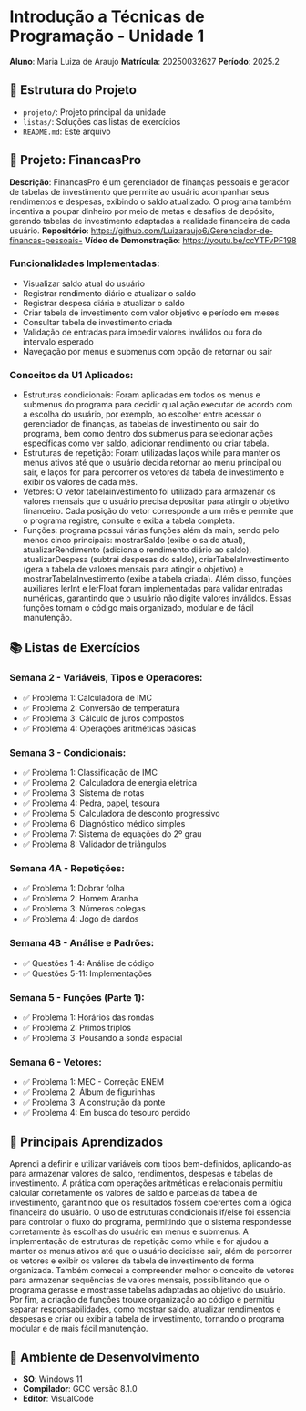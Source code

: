 # Introdução a Técnicas de Programação - Unidade 1
**Aluno**: Maria Luiza de Araujo
**Matrícula**: 20250032627
**Período**: 2025.2
## 📁 Estrutura do Projeto
- `projeto/`: Projeto principal da unidade
- `listas/`: Soluções das listas de exercícios
- `README.md`: Este arquivo
## 🚀 Projeto: FinancasPro
**Descrição**: FinancasPro é um gerenciador de finanças pessoais e gerador de tabelas de investimento que permite ao usuário acompanhar seus rendimentos e despesas, exibindo o saldo atualizado. O programa também incentiva a poupar dinheiro por meio de metas e desafios de depósito, gerando tabelas de investimento adaptadas à realidade financeira de cada usuário.
**Repositório**: https://github.com/Luizaraujo6/Gerenciador-de-financas-pessoais-
**Vídeo de Demonstração**: https://youtu.be/ccYTFvPF198
### Funcionalidades Implementadas:
- Visualizar saldo atual do usuário
- Registrar rendimento diário e atualizar o saldo
- Registrar despesa diária e atualizar o saldo
- Criar tabela de investimento com valor objetivo e período em meses
- Consultar tabela de investimento criada
- Validação de entradas para impedir valores inválidos ou fora do intervalo esperado
- Navegação por menus e submenus com opção de retornar ou sair
### Conceitos da U1 Aplicados:
- Estruturas condicionais: Foram aplicadas em todos os menus e submenus do programa para decidir qual ação executar de acordo com a escolha do usuário, por exemplo, ao escolher entre acessar o gerenciador de finanças, as tabelas de investimento ou sair do programa, bem como dentro dos submenus para selecionar ações específicas como ver saldo, adicionar rendimento ou criar tabela.
- Estruturas de repetição: Foram utilizadas laços while para manter os menus ativos até que o usuário decida retornar ao menu principal ou sair, e laços for para percorrer os vetores da tabela de investimento e exibir os valores de cada mês.
- Vetores: O vetor tabelainvestimento foi utilizado para armazenar os valores mensais que o usuário precisa depositar para atingir o objetivo financeiro. Cada posição do vetor corresponde a um mês e permite que o programa registre, consulte e exiba a tabela completa.
- Funções: programa possui várias funções além da main, sendo pelo menos cinco principais: mostrarSaldo (exibe o saldo atual), atualizarRendimento (adiciona o rendimento diário ao saldo), atualizarDespesa (subtrai despesas do saldo), criarTabelaInvestimento (gera a tabela de valores mensais para atingir o objetivo) e mostrarTabelaInvestimento (exibe a tabela criada). Além disso, funções auxiliares lerInt e lerFloat foram implementadas para validar entradas numéricas, garantindo que o usuário não digite valores inválidos. Essas funções tornam o código mais organizado, modular e de fácil manutenção.
## 📚 Listas de Exercícios
### Semana 2 - Variáveis, Tipos e Operadores:
- ✅ Problema 1: Calculadora de IMC
- ✅ Problema 2: Conversão de temperatura
- ✅ Problema 3: Cálculo de juros compostos
- ✅ Problema 4: Operações aritméticas básicas
### Semana 3 - Condicionais:
- ✅ Problema 1: Classificação de IMC
- ✅ Problema 2: Calculadora de energia elétrica
- ✅ Problema 3: Sistema de notas
- ✅ Problema 4: Pedra, papel, tesoura
- ✅ Problema 5: Calculadora de desconto progressivo
- ✅ Problema 6: Diagnóstico médico simples
- ✅ Problema 7: Sistema de equações do 2º grau
- ✅ Problema 8: Validador de triângulos
### Semana 4A - Repetições:
- ✅ Problema 1: Dobrar folha
- ✅ Problema 2: Homem Aranha
- ✅ Problema 3: Números colegas
- ✅ Problema 4: Jogo de dardos
### Semana 4B - Análise e Padrões:
- ✅ Questões 1-4: Análise de código
- ✅ Questões 5-11: Implementações
### Semana 5 - Funções (Parte 1):
- ✅ Problema 1: Horários das rondas
- ✅ Problema 2: Primos triplos
- ✅ Problema 3: Pousando a sonda espacial
### Semana 6 - Vetores:
- ✅ Problema 1: MEC - Correção ENEM
- ✅ Problema 2: Álbum de figurinhas
- ✅ Problema 3: A construção da ponte
- ✅ Problema 4: Em busca do tesouro perdido
## 🎯 Principais Aprendizados
Aprendi a definir e utilizar variáveis com tipos bem-definidos, aplicando-as para armazenar valores de saldo, rendimentos, despesas e tabelas de investimento. A prática com operações aritméticas e relacionais permitiu calcular corretamente os valores de saldo e parcelas da tabela de investimento, garantindo que os resultados fossem coerentes com a lógica financeira do usuário. O uso de estruturas condicionais if/else foi essencial para controlar o fluxo do programa, permitindo que o sistema respondesse corretamente às escolhas do usuário em menus e submenus. A implementação de estruturas de repetição como while e for ajudou a manter os menus ativos até que o usuário decidisse sair, além de percorrer os vetores e exibir os valores da tabela de investimento de forma organizada. Também comecei a compreender melhor o conceito de vetores para armazenar sequências de valores mensais, possibilitando que o programa gerasse e mostrasse tabelas adaptadas ao objetivo do usuário. Por fim, a criação de funções trouxe organização ao código e permitiu separar responsabilidades, como mostrar saldo, atualizar rendimentos e despesas e criar ou exibir a tabela de investimento, tornando o programa modular e de mais fácil manutenção.
## 🔧 Ambiente de Desenvolvimento
- **SO**: Windows 11
- **Compilador**: GCC versão 8.1.0
- **Editor**: VisualCode